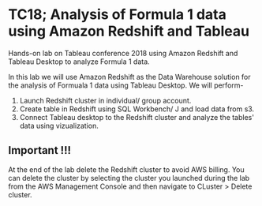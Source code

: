 # TC18; Analysis of Formula 1 data using Amazon Redshift and Tableau
Hands-on lab on Tableau conference 2018 using Amazon Redshift and Tableau Desktop to analyze Formula 1 data.

In this lab we will use Amazon Redshift as the Data Warehouse solution for the analysis of Formuala 1 data using Tableau Desktop. We will perform-
1. Launch Redshift cluster in individual/ group account.
2. Create table in Redshift using SQL Workbench/ J and load data from s3.
3. Connect Tableau desktop to the Redshift cluster and analyze the tables' data using vizualization.

## Important !!!
At the end of the lab delete the Redshift cluster to avoid AWS billing. You can delete the cluster by selecting the cluster you launched during the lab from the AWS Management Console and then navigate to CLuster > Delete cluster.
